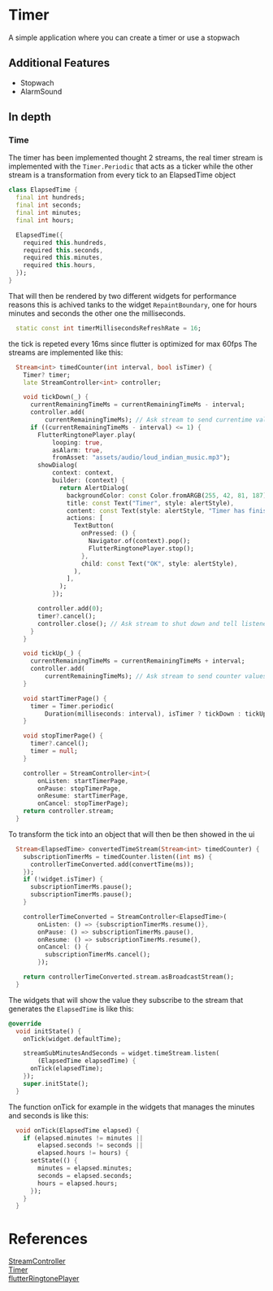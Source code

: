 # Timer
A simple application where you can create a timer or use a stopwach
## Additional Features
- Stopwach
- AlarmSound
## In depth
### Time
The timer has been implemented thought 2 streams, the real timer stream is implemented with the ```Timer.Periodic``` that acts as a ticker
while the other stream is a transformation from every tick  to an ElapsedTime object
```dart
class ElapsedTime {
  final int hundreds;
  final int seconds;
  final int minutes;
  final int hours;

  ElapsedTime({
    required this.hundreds,
    required this.seconds,
    required this.minutes,
    required this.hours,
  });
}
```
That will then be rendered by two different widgets for performance reasons this is achived tanks to the widget ```RepaintBoundary```, one for hours minutes and seconds the other one the milliseconds.
<br>
```dart
  static const int timerMillisecondsRefreshRate = 16;
```
the tick is repeted every 16ms since flutter is optimized for max 60fps
The streams are implemented like this:
```dart
  Stream<int> timedCounter(int interval, bool isTimer) {
    Timer? timer;
    late StreamController<int> controller;

    void tickDown(_) {
      currentRemainingTimeMs = currentRemainingTimeMs - interval;
      controller.add(
          currentRemainingTimeMs); // Ask stream to send currentime value as an event.
      if ((currentRemainingTimeMs - interval) <= 1) {
        FlutterRingtonePlayer.play(
            looping: true,
            asAlarm: true,
            fromAsset: "assets/audio/loud_indian_music.mp3");
        showDialog(
            context: context,
            builder: (context) {
              return AlertDialog(
                backgroundColor: const Color.fromARGB(255, 42, 81, 187),
                title: const Text("Timer", style: alertStyle),
                content: const Text(style: alertStyle, "Timer has finished"),
                actions: [
                  TextButton(
                    onPressed: () {
                      Navigator.of(context).pop();
                      FlutterRingtonePlayer.stop();
                    },
                    child: const Text("OK", style: alertStyle),
                  ),
                ],
              );
            });

        controller.add(0);
        timer?.cancel();
        controller.close(); // Ask stream to shut down and tell listeners.
      }
    }

    void tickUp(_) {
      currentRemainingTimeMs = currentRemainingTimeMs + interval;
      controller.add(
          currentRemainingTimeMs); // Ask stream to send counter values as event.
    }

    void startTimerPage() {
      timer = Timer.periodic(
          Duration(milliseconds: interval), isTimer ? tickDown : tickUp);
    }

    void stopTimerPage() {
      timer?.cancel();
      timer = null;
    }

    controller = StreamController<int>(
        onListen: startTimerPage,
        onPause: stopTimerPage,
        onResume: startTimerPage,
        onCancel: stopTimerPage);
    return controller.stream;
  }
```

To transform the tick into an object that will then be then showed in the ui
```dart
  Stream<ElapsedTime> convertedTimeStream(Stream<int> timedCounter) {
    subscriptionTimerMs = timedCounter.listen((int ms) {
      controllerTimeConverted.add(convertTime(ms));
    });
    if (!widget.isTimer) {
      subscriptionTimerMs.pause();
      subscriptionTimerMs.pause();
    }

    controllerTimeConverted = StreamController<ElapsedTime>(
        onListen: () => {subscriptionTimerMs.resume()},
        onPause: () => subscriptionTimerMs.pause(),
        onResume: () => subscriptionTimerMs.resume(),
        onCancel: () {
          subscriptionTimerMs.cancel();
        });

    return controllerTimeConverted.stream.asBroadcastStream();
  }
```

The widgets that will show the value they subscribe to the stream that generates the ```ElapsedTime``` is like this:
```dart
@override
  void initState() {
    onTick(widget.defaultTime);

    streamSubMinutesAndSeconds = widget.timeStream.listen(
        (ElapsedTime elapsedTime) {
      onTick(elapsedTime);
    });
    super.initState();
  }
```
The function onTick for example in the widgets that manages the minutes and seconds is like this:
```dart
  void onTick(ElapsedTime elapsed) {
    if (elapsed.minutes != minutes ||
        elapsed.seconds != seconds ||
        elapsed.hours != hours) {
      setState(() {
        minutes = elapsed.minutes;
        seconds = elapsed.seconds;
        hours = elapsed.hours;
      });
    }
  }
```

# References
[StreamController](https://api.dart.dev/stable/2.18.4/dart-async/StreamController-class.html)
<br>
[Timer](https://api.dart.dev/stable/2.18.4/dart-async/Timer-class.html)
<br>
[flutterRingtonePlayer](https://pub.dev/packages/flutter_ringtone_player)
